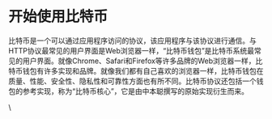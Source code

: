 # 开始使用比特币

比特币是一个可以通过应用程序访问的协议，该应用程序与该协议进行通信。与HTTP协议最常见的用户界面是Web浏览器一样，“比特币钱包”是比特币系统最常见的用户界面。就像Chrome、Safari和Firefox等许多品牌的Web浏览器一样，比特币钱包有许多实现和品牌。就像我们都有自己喜欢的浏览器一样，比特币钱包在质量、性能、安全性、隐私性和可靠性方面也有所不同。比特币协议还包括一个钱包的参考实现，称为“比特币核心”，它是由中本聪撰写的原始实现衍生而来。

\
